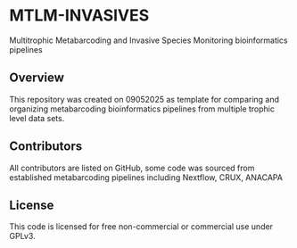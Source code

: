 # MTLM-INVASIVES
Multitrophic Metabarcoding and Invasive Species Monitoring bioinformatics pipelines
## Overview
This repository was created on 09052025 as template for comparing and organizing metabarcoding bioinformatics pipelines from multiple trophic level data sets.


## Contributors

All contributors are listed on GitHub, some code was sourced from established metabarcoding pipelines including Nextflow, CRUX, ANACAPA

## License

This code is licensed for free non-commercial or commercial use under GPLv3.


